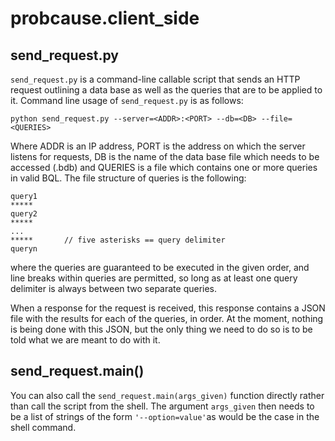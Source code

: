 # probcause.client_side

## send_request.py

`send_request.py` is a command-line callable script that sends an HTTP request outlining a data base as well as the queries that are to be applied to it. 
Command line usage of `send_request.py` is as follows:

`python send_request.py --server=<ADDR>:<PORT> --db=<DB> --file=<QUERIES>`

Where ADDR is an IP address, PORT is the address on which the server listens for requests, DB is the name of the data base file which needs to be accessed (<name>.bdb) and QUERIES is a file which contains one or more queries in valid BQL. The file structure of queries is the following:
```
query1
*****
query2
*****
...
*****		// five asterisks == query delimiter
queryn
```
where the queries are guaranteed to be executed in the given order, and line breaks within queries are permitted, so long as at least one query delimiter is always between two separate queries.

When a response for the request is received, this response contains a JSON file with the results for each of the queries, in order. At the moment, nothing is being done with this JSON, but the only thing we need to do so is to be told what we are meant to do with it.

## send_request.main()

You can also call the `send_request.main(args_given)` function directly rather than call the script from the shell. The argument `args_given` then needs to be a list of strings of the form `'--option=value'`as would be the case in the shell command.
